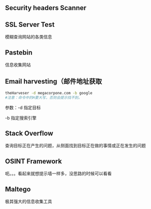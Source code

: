 ## Security headers Scanner

## SSL Server Test

模糊查询网站的各类信息

## Pastebin

信息收集网站

## Email harvesting（邮件地址获取

```bash
theHarveser -d megacorpone.com -b google
#注意：命令中的H要大写，否则会提示找不到。
```

参数：-d 指定目标

-b 指定搜索引擎

## Stack Overflow

查询目标正在产生的问题，从侧面找到目标正在做的事情或正在发生的问题

## OSINT Framework

呃。。。看起来就想提示墙一样多，没思路的时候可以看看

## Maltego

极其强大的信息收集工具

